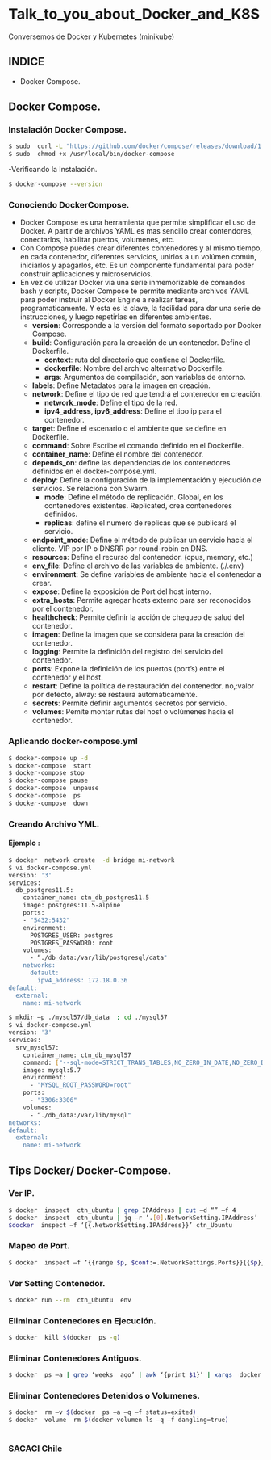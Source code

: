# Talk_to_you_about_Docker_and_K8S
Conversemos de Docker y Kubernetes (minikube)
## INDICE
* Docker  Compose.

## Docker Compose.
### Instalación Docker  Compose.
```sh
$ sudo  curl -L "https://github.com/docker/compose/releases/download/1.28.4/docker-compose-$(uname -s)-$(uname -m)" -o /usr/local/bin/docker-compose
$ sudo  chmod +x /usr/local/bin/docker-compose
```
-Verificando la Instalación.
```sh
$ docker-compose --version
```
### Conociendo DockerCompose.
- Docker  Compose es una herramienta que permite simplificar el uso de Docker. A partir de archivos YAML es mas sencillo crear contendores, conectarlos, habilitar puertos, volumenes, etc.
- Con Compose puedes crear diferentes contenedores y al mismo tiempo, en cada contenedor, diferentes servicios, unirlos a un volúmen común, iniciarlos y apagarlos, etc. Es un componente fundamental para poder construir aplicaciones y microservicios.
- En vez de utilizar Docker  via una serie inmemorizable de comandos bash y scripts, Docker  Compose te permite mediante archivos YAML para poder instruir al Docker  Engine a realizar tareas, programaticamente. Y esta es la clave, la facilidad para dar una serie de instrucciones, y luego repetirlas en diferentes ambientes.
  + **version**: Corresponde a la versión del formato soportado por Docker  Compose.
  + **build**: Configuración para la creación de un contenedor. Define el Dockerfile.
    + **context**: ruta del directorio que contiene el Dockerfile.
    + **dockerfile**: Nombre del archivo alternativo Dockerfile.
    + **args**: Argumentos de compilación, son variables de entorno.
  + **labels**: Define Metadatos para la imagen en creación.
  + **network**: Define el tipo de red que tendrá el contenedor en creación.
    + **network_mode**: Define el tipo de la red.
    + **ipv4_address, ipv6_address**: Define el tipo ip para el contenedor.
  + **target**: Define el escenario o el ambiente que se define en Dockerfile.
  + **command**: Sobre Escribe el comando definido en el Dockerfile.
  + **container_name**: Define el nombre del contenedor.
  + **depends_on**: define las dependencias de los contenedores definidos en el docker-compose.yml.
  + **deploy**: Define la configuración de la implementación y ejecución de servicios. Se relaciona con Swarm.
    + **mode**: Define el método de replicación. Global, en los contenedores existentes. Replicated, crea contenedores definidos.
    + **replicas**: define el numero de replicas que se publicará el servicio.
  + **endpoint_mode**: Define el método de publicar un servicio hacia el cliente. VIP por IP o DNSRR por round-robin en DNS.
  + **resources**: Define el recurso del contenedor. (cpus, memory, etc.)
  + **env_file**: Define el archivo de las variables de ambiente. (./.env)
  + **environment**: Se define variables de ambiente hacia el contenedor a crear.
  + **expose**: Define la exposición de Port del host interno.
  + **extra_hosts**: Permite agregar hosts externo para ser reconocidos por el contenedor.
  + **healthcheck**: Permite definir la acción de chequeo de salud del contenedor.
  + **imagen**: Define la imagen que se considera para la creación del contenedor.
  + **logging**: Permite la definición del registro del servicio del contenedor.
  + **ports**: Expone la definición de los puertos (port’s) entre el contenedor y el host.
  + **restart**: Define la política de restauración del contenedor. no,:valor por defecto, alway: se restaura automáticamente.
  + **secrets**: Permite definir argumentos secretos por servicio.
  + **volumes**: Pemite montar rutas del host o volúmenes hacia el contenedor.
### Aplicando docker-compose.yml
```sh
$ docker-compose up -d
$ docker-compose  start
$ docker-compose stop
$ docker-compose pause
$ docker-compose  unpause
$ docker-compose  ps
$ docker-compose  down
```
### Creando Archivo YML.
#### Ejemplo :
```sh
$ docker  network create  -d bridge mi-network
$ vi docker-compose.yml
version: '3'
services:
  db_postgres11.5:
    container_name: ctn_db_postgres11.5
    image: postgres:11.5-alpine
    ports:
    - "5432:5432"
    environment:
      POSTGRES_USER: postgres
      POSTGRES_PASSWORD: root
    volumes:
      - “./db_data:/var/lib/postgresql/data"
    networks:
      default:
        ipv4_address: 172.18.0.36
default:
  external:
    name: mi-network
```
```sh
$ mkdir –p ./mysql57/db_data  ; cd ./mysql57
$ vi docker-compose.yml
version: '3'
services:
  srv_mysql57:
    container_name: ctn_db_mysql57
    command: ["--sql-mode=STRICT_TRANS_TABLES,NO_ZERO_IN_DATE,NO_ZERO_DATE,ERROR_FOR_DIVISION_BY_ZERO,NO_AUTO_CREATE_USER,NO_ENGINE_SUBSTITUTION"]
    image: mysql:5.7
    environment:
      - "MYSQL_ROOT_PASSWORD=root"
    ports:
      - "3306:3306"
    volumes:
      - “./db_data:/var/lib/mysql"
networks:
default:
  external:
    name: mi-network
```
## Tips  Docker/ Docker-Compose.
### Ver IP.
```sh
$ docker  inspect  ctn_ubuntu | grep IPAddress | cut –d “” –f 4
$ docker  inspect  ctn_ubuntu | jq –r ‘.[0].NetworkSetting.IPAddress’
$docker  inspect –f ‘{{.NetworkSetting.IPAddress}}’ ctn_Ubuntu
```
### Mapeo de Port.
```sh
$ docker  inspect –f ‘{{range $p, $conf:=.NetworkSettings.Ports}}{{$p}}->{{(index $conf 0).HostPort}} {{end}}’ctn_unbuntu
```
### Ver Setting Contenedor.
```sh
$ docker run --rm  ctn_Ubuntu  env
```
### Eliminar Contenedores en Ejecución.
```sh
$ docker  kill $(docker  ps -q)
```
### Eliminar Contenedores Antiguos.
```sh
$ docker  ps –a | grep ‘weeks  ago’ | awk ‘{print $1}’ | xargs  docker  rm
```
### Eliminar Contenedores Detenidos o Volumenes.
```sh
$ docker  rm –v $(docker  ps –a –q –f status=exited)
$ docker  volume  rm $(docker volumen ls –q –f dangling=true)
```

#
### SACACI Chile

